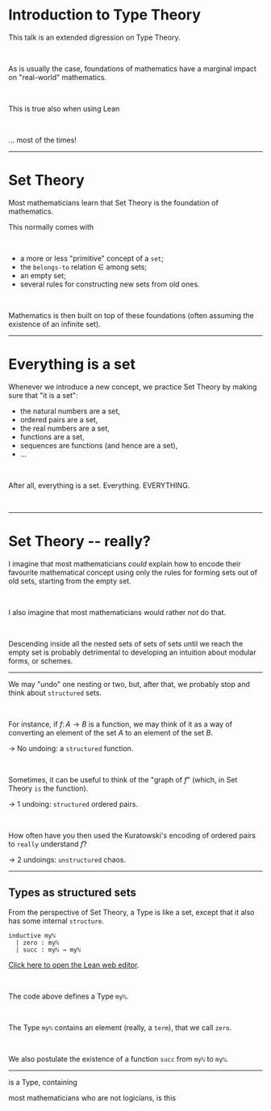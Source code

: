 #  Introduction to Type Theory

This talk is an extended digression on Type Theory.

&nbsp;

As is usually the case, foundations of mathematics have a marginal impact on "real-world" mathematics.

&nbsp;

This is true also when using Lean

&nbsp;

$\ldots$ most of the times!

---

# Set Theory

Most mathematicians learn that Set Theory is the foundation of mathematics.

This normally comes with

&nbsp;

* a more or less "primitive" concept of a `set`;
* the `belongs-to` relation $\in$ among sets;
* an empty set;
* several rules for constructing new sets from old ones.

&nbsp;

Mathematics is then built on top of these foundations (often assuming the existence of an infinite set).

---

# Everything is a set

Whenever we introduce a new concept, we practice Set Theory by making sure that "it is a set":

* the natural numbers are a set,
* ordered pairs are a set,
* the real numbers are a set,
* functions are a set,
* sequences are functions (and hence are a set),
* $\ldots$


&nbsp;

After all, everything is a set. Everything. EVERYTHING.

&nbsp;

---

# Set Theory -- really?

I imagine that most mathematicians *could* explain how to encode their favourite mathematical concept using only the rules for forming sets out of old sets, starting from the empty set.

&nbsp;

I also imagine that most mathematicians would rather *not* do that.

&nbsp;

Descending inside all the nested sets of sets of sets until we reach the empty set is probably detrimental to developing an intuition about modular forms, or schemes.

---

We may "undo" one nesting or two, but, after that, we probably stop and think about `structured` sets.

&nbsp;

For instance, if $f \colon A \longrightarrow B$ is a function, we may think of it as a way of converting an element of the set $A$ to an element of the set $B$.

$\to$ No undoing: a `structured` function.

&nbsp;

Sometimes, it can be useful to think of the "graph of $f$" (which, in Set Theory `is` the function).

$\to$ 1 undoing: `structured` ordered pairs.

&nbsp;

How often have you then used the Kuratowski's encoding of ordered pairs to `really` understand $f$?

$\to$ 2 undoings: `unstructured` chaos.

---

##  Types as structured sets

From the perspective of Set Theory, a Type is like a set, except that it also has some internal `structure`.

```lean
inductive myℕ
  | zero : myℕ
  | succ : myℕ → myℕ
```
[Click here to open the Lean web editor](https://leanprover-community.github.io/lean-web-editor/#code=inductive%20my%E2%84%95%0A%20%20%7C%20zero%20%3A%20my%E2%84%95%0A%20%20%7C%20succ%20%3A%20my%E2%84%95%20%E2%86%92%20my%E2%84%95%0A%0A%23print%20prefix%20my%E2%84%95%0A).

&nbsp;

The code above defines a Type `myℕ`.

&nbsp;

The Type `myℕ` contains an element (really, a `term`), that we call `zero`.

&nbsp;

We also postulate the existence of a function `succ` from `myℕ` to `myℕ`.

---

 is a Type, containing



 most mathematicians who are not logicians, is this
